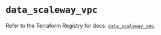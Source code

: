 # `data_scaleway_vpc`

Refer to the Terraform Registry for docs: [`data_scaleway_vpc`](https://registry.terraform.io/providers/scaleway/scaleway/2.49.0/docs/data-sources/vpc).

